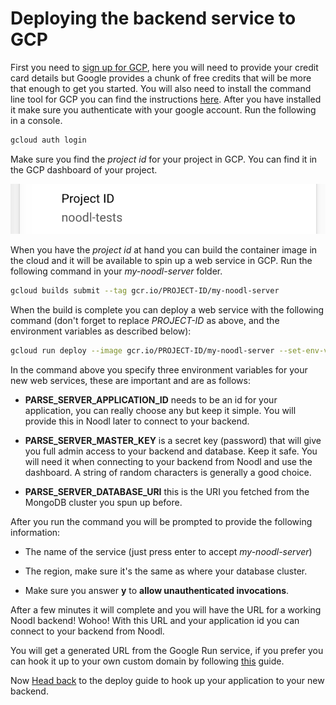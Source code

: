 # Deploying the backend service to GCP 
First you need to [sign up for GCP](https://cloud.google.com/), here you will need to provide your credit card details but Google provides a chunk of free credits that will be more that enough to get you started. You will also need to install the command line tool for GCP you can find the instructions [here](https://cloud.google.com/sdk/docs/install). After you have installed it make sure you authenticate with your google account. Run the following in a console.

```bash
gcloud auth login
```

Make sure you find the *project id* for your project in GCP. You can find it in the GCP dashboard of your project.

![](gcp-project-id.png ':class=img-size-m')

When you have the *project id* at hand you can build the container image in the cloud and it will be available to spin up a web service in GCP. Run the following command in your *my-noodl-server* folder.

```bash
gcloud builds submit --tag gcr.io/PROJECT-ID/my-noodl-server
```

When the build is complete you can deploy a web service with the following command (don't forget to replace *PROJECT-ID* as above, and the environment variables as described below):

```bash
gcloud run deploy --image gcr.io/PROJECT-ID/my-noodl-server --set-env-vars "PARSE_SERVER_APPLICATION_ID=my-noodl-server" --set-env-vars "PARSE_SERVER_MASTER_KEY=secret" --set-env-vars "PARSE_SERVER_DATABASE_URI=the-uri-from-mongodb"
```

In the command above you specify three environment variables for your new web services, these are important and are as follows:

* **PARSE_SERVER_APPLICATION_ID** needs to be an id for your application, you can really choose any but keep it simple. You will provide this in Noodl later to connect to your backend.

* **PARSE_SERVER_MASTER_KEY** is a secret key (password) that will give you full admin access to your backend and database. Keep it safe. You will need it when connecting to your backend from Noodl and use the dashboard. A string of random characters is generally a good choice.

* **PARSE_SERVER_DATABASE_URI** this is the URI you fetched from the MongoDB cluster you spun up before. 

After you run the command you will be prompted to provide the following information:

* The name of the service (just press enter to accept *my-noodl-server*)

* The region, make sure it's the same as where your database cluster.

* Make sure you answer **y** to **allow unauthenticated invocations**.

After a few minutes it will complete and you will have the URL for a working Noodl backend! Wohoo! With this URL and your application id you can connect to your backend from Noodl. 

You will get a generated URL from the Google Run service, if you prefer you can hook it up to your own custom domain by following [this](https://cloud.google.com/run/docs/mapping-custom-domains) guide.

Now [Head back](guides/deploy-noodl-apps?id=hooking-the-backend-up-to-your-application) to the deploy guide to hook up your application to your new backend.